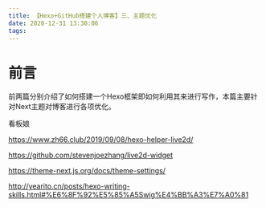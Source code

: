 ```yaml
---
title: 【Hexo+GitHub搭建个人博客】三、主题优化
date: 2020-12-31 13:30:06
tags:
---
```


# 前言

前两篇分别介绍了如何搭建一个Hexo框架即如何利用其来进行写作，本篇主要针对Next主题对博客进行各项优化。

看板娘

https://www.zh66.club/2019/09/08/hexo-helper-live2d/



https://github.com/stevenjoezhang/live2d-widget



https://theme-next.js.org/docs/theme-settings/



http://yearito.cn/posts/hexo-writing-skills.html#%E6%8F%92%E5%85%A5Swig%E4%BB%A3%E7%A0%81